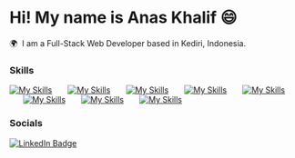 # Hi! My name is Anas Khalif 😄

🌍  I am a Full-Stack Web Developer based in Kediri, Indonesia.
<br/>

### Skills

[![My Skills](https://skillicons.dev/icons?i=html,css)](https://skillicons.dev) &nbsp;&nbsp;&nbsp;&nbsp;&nbsp; [![My Skills](https://skillicons.dev/icons?i=js,react)](https://skillicons.dev) &nbsp;&nbsp;&nbsp;&nbsp;&nbsp; [![My Skills](https://skillicons.dev/icons?i=figma,sass)](https://skillicons.dev) &nbsp;&nbsp;&nbsp;&nbsp;&nbsp; [![My Skills](https://skillicons.dev/icons?i=tailwind,bootstrap)](https://skillicons.dev) &nbsp;&nbsp;&nbsp;&nbsp;&nbsp; [![My Skills](https://skillicons.dev/icons?i=php,mysql)](https://skillicons.dev) &nbsp;&nbsp;&nbsp;&nbsp;&nbsp; [![My Skills](https://skillicons.dev/icons?i=github,gitlab)](https://skillicons.dev) &nbsp;&nbsp;&nbsp;&nbsp;&nbsp; [![My Skills](https://skillicons.dev/icons?i=postman,docker)](https://skillicons.dev) &nbsp;&nbsp;&nbsp;&nbsp;&nbsp; [![My Skills](https://skillicons.dev/icons?i=laravel)](https://skillicons.dev)
<br/>

### Socials

<div id="badges">
  <a href="https://www.linkedin.com/in/anaskhalifmuttaqien/">
    <img src="https://img.shields.io/badge/LinkedIn-blue?style=for-the-badge&logo=linkedin&logoColor=white" alt="LinkedIn Badge"/>
  </a>
</div>
